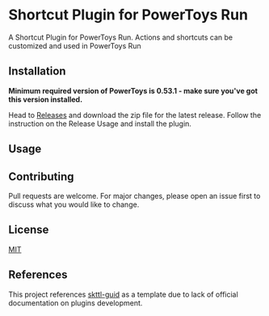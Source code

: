 # Shortcut Plugin for PowerToys Run

A Shortcut Plugin for PowerToys Run. Actions and shortcuts can be customized and used in PowerToys Run

## Installation

**Minimum required version of PowerToys is 0.53.1 - make sure you've got this version installed.**

Head to [Releases](https://github.com/mklprudence/powertoys-shortcut/releases) and download the zip file for the latest release. 
Follow the instruction on the Release Usage and install the plugin. 

## Usage


## Contributing
Pull requests are welcome. For major changes, please open an issue first to discuss what you would like to change.

## License
[MIT](https://choosealicense.com/licenses/mit/)

## References
This project references [skttl-guid](https://github.com/skttl/ptrun-guid/) as a template due to lack of official documentation on plugins development. 